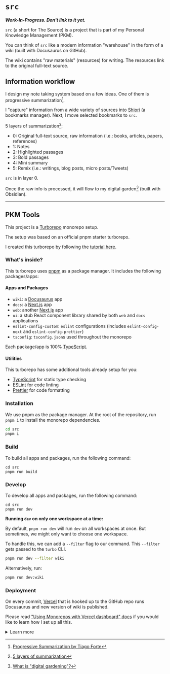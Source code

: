 # `src`

**_Work-In-Progress. Don't link to it yet._**

`src` (a short for The Source) is a project that is part of my Personal Knowledge Management (PKM).

You can think of `src` like a modern information "warehouse" in the form of a wiki (built with Docusaurus on GitHub).

The wiki contains "raw materials" (resources) for writing. The resources link to the original full-text source.

## Information workflow

I design my note taking system based on a few ideas. One of them is progressive summarization[^1].

I "capture" information from a wide variety of sources into [Shiori](https://github.com/go-shiori/shiori) (a bookmarks manager). Next, I move selected bookmarks to `src`.

5 layers of summarization[^2]:
- 0: Original full-text source, raw information (i.e.: books, articles, papers, references)
- 1: Notes
- 2: Highlighted passages
- 3: Bold passages
- 4: Mini summary
- 5: Remix (i.e.: writings, blog posts, micro posts/Tweets)

`src` is in layer 0.

Once the raw info is processed, it will flow to my digital garden[^3] (built with Obsidian).

---

## PKM Tools

This project is a [Turborepo](https://turbo.build/repo) monorepo setup.

The setup was based on an official pnpm starter turborepo.

I created this turborepo by following the [tutorial here](https://gist.github.com/cedrickchee/dfdb66c457c7b9e1682feedcc4fd6302).

### What's inside?

This turborepo uses [pnpm](https://pnpm.io) as a package manager. It includes the following packages/apps:

#### Apps and Packages

- `wiki`: a [Docusaurus](https://docusaurus.io/) app
- `docs`: a [Next.js](https://nextjs.org/) app
- `web`: another [Next.js](https://nextjs.org/) app
- `ui`: a stub React component library shared by both `web` and `docs` applications
- `eslint-config-custom`: `eslint` configurations (includes `eslint-config-next` and `eslint-config-prettier`)
- `tsconfig`: `tsconfig.json`s used throughout the monorepo

Each package/app is 100% [TypeScript](https://www.typescriptlang.org/).

#### Utilities

This turborepo has some additional tools already setup for you:

- [TypeScript](https://www.typescriptlang.org/) for static type checking
- [ESLint](https://eslint.org/) for code linting
- [Prettier](https://prettier.io) for code formatting

### Installation

We use pnpm as the package manager. At the root of the repository, run `pnpm i` to install the monorepo dependencies.

```sh
cd src
pnpm i
```

### Build

To build all apps and packages, run the following command:

```
cd src
pnpm run build
```

### Develop

To develop all apps and packages, run the following command:

```
cd src
pnpm run dev
```

**Running `dev` on only one workspace at a time:**

By default, `pnpm run dev` will run `dev` on all workspaces at once. But sometimes, we might only want to choose one workspace.

To handle this, we can add a `--filter` flag to our command. This `--filter` gets passed to the `turbo` CLI.

```sh
pnpm run dev --filter wiki
```

Alternatively, run:

```sh
pnpm run dev:wiki
```

### Deployment

On every commit, [Vercel](https://vercel.com/) that is hooked up to the GitHub repo runs Docusaurus and new version of wiki is published.

Please read ["Using Monorepos with Vercel dashboard" docs](https://vercel.com/docs/concepts/monorepos#using-monorepos-with-vercel-dashboard) if you would like to learn how I set up all this.

<details>
  <summary>Learn more</summary>

### Remote Caching

Turborepo can use a technique known as [Remote Caching](https://turbo.build/repo/docs/core-concepts/remote-caching) to share cache artifacts across machines, enabling you to share build caches with your team and CI/CD pipelines.

By default, Turborepo will cache locally. To enable Remote Caching you will need an account with Vercel. If you don't have an account you can [create one](https://vercel.com/signup), then enter the following commands:

```
cd src
pnpm dlx turbo login
```

This will authenticate the Turborepo CLI with your [Vercel account](https://vercel.com/docs/concepts/personal-accounts/overview).

Next, you can link your Turborepo to your Remote Cache by running the following command from the root of your turborepo:

```
pnpm dlx turbo link
```

### Useful Links

Learn more about the power of Turborepo:

- [Pipelines](https://turbo.build/repo/docs/core-concepts/monorepos/running-tasks)
- [Caching](https://turbo.build/repo/docs/core-concepts/caching)
- [Remote Caching](https://turbo.build/repo/docs/core-concepts/remote-caching)
- [Filtering](https://turbo.build/repo/docs/core-concepts/monorepos/filtering)
- [Configuration Options](https://turbo.build/repo/docs/reference/configuration)
- [CLI Usage](https://turbo.build/repo/docs/reference/command-line-reference)

</details>

[^1]: [Progressive Summarization by Tiago Forte](https://fortelabs.com/blog/progressive-summarization-a-practical-technique-for-designing-discoverable-notes/)
[^2]: [5 layers of summarization](https://www.zsolt.blog/2020/12/my-book-summaries-in-roam-using-tiagos.html)
[^3]: [What is "digital gardening"?](https://github.com/MaggieAppleton/digital-gardeners#what-is-digital-gardening)
